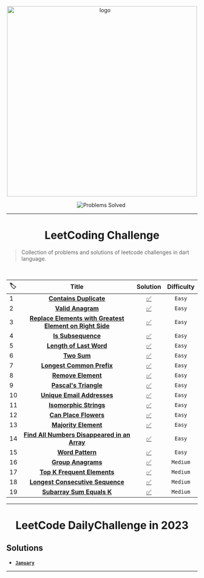 <p align="center">
<a href="https://leetcode.com/Tolbaax/">
<img src="https://assets.leetcode.com/static_assets/public/webpack_bundles/images/logo-dark.e99485d9b.svg" width="500" alt="logo"></a>
</p>

<p align="center">
<img src="https://img.shields.io/badge/Problems%20Solved-22-sucess.svg" alt="Problems Solved">
<img src="https://img.shields.io/badge/Language-Dart-blue.svg" alt="">
</p>

---
<h1 align="center">LeetCoding Challenge</h1> 

> Collection of problems and solutions of leetcode challenges in dart language.

<br/>  

|🏷️|Title|Solution|Difficulty|
|:----|:----:|:----:|:----:|
|1|[**Contains Duplicate**](https://leetcode.com/problems/contains-duplicate/)|[✅](https://github.com/Tolbaax/Problem-Solving/blob/master/lib/easy/problem_1.dart) | `Easy` |
|2|[**Valid Anagram**](https://leetcode.com/problems/valid-anagram/)|[✅](https://github.com/Tolbaax/Problem-Solving/blob/master/lib/easy/problem_2.dart) | `Easy` |
|3|[**Replace Elements with Greatest Element on Right Side**](https://leetcode.com/problems/replace-elements-with-greatest-element-on-right-side/)|[✅](https://github.com/Tolbaax/Problem-Solving/blob/master/lib/easy/problem_3.dart) | `Easy` |
|4|[**Is Subsequence**](https://leetcode.com/problems/is-subsequence/)|[✅](https://github.com/Tolbaax/Problem-Solving/blob/master/lib/easy/problem_4.dart) | `Easy` |
|5|[**Length of Last Word**](https://leetcode.com/problems/length-of-last-word/)|[✅](https://github.com/Tolbaax/Problem-Solving/blob/master/lib/easy/problem_5.dart) | `Easy` |
|6|[**Two Sum**](https://leetcode.com/problems/two-sum/)|[✅](https://github.com/Tolbaax/Problem-Solving/blob/master/lib/easy/problem_6.dart) | `Easy` |
|7|[**Longest Common Prefix**](https://leetcode.com/problems/longest-common-prefix/)|[✅](https://github.com/Tolbaax/Problem-Solving/blob/master/lib/easy/problem_7.dart) | `Easy` |
|8|[**Remove Element**](https://leetcode.com/problems/remove-element/)|[✅](https://github.com/Tolbaax/Problem-Solving/blob/master/lib/easy/problem_8.dart) | `Easy`
|9|[**Pascal's Triangle**](https://leetcode.com/problems/pascals-triangle/)|[✅](https://github.com/Tolbaax/Problem-Solving/blob/master/lib/easy/problem_9.dart) | `Easy`
|10|[**Unique Email Addresses**](https://leetcode.com/problems/unique-email-addresses/)|[✅](https://github.com/Tolbaax/Problem-Solving/blob/master/lib/easy/problem_10.dart) | `Easy`
|11|[**Isomorphic Strings**](https://leetcode.com/problems/isomorphic-strings/)|[✅](https://github.com/Tolbaax/Problem-Solving/blob/master/lib/easy/problem_11.dart) | `Easy`
|12|[**Can Place Flowers**](https://leetcode.com/problems/can-place-flowers/)|[✅](https://github.com/Tolbaax/Problem-Solving/blob/master/lib/easy/problem_12.dart) | `Easy`
|13|[**Majority Element**](https://leetcode.com/problems/majority-element/)|[✅](https://github.com/Tolbaax/Problem-Solving/blob/master/lib/easy/problem_13.dart) | `Easy`
|14|[**Find All Numbers Disappeared in an Array**](https://leetcode.com/problems/find-all-numbers-disappeared-in-an-array/)|[✅](https://github.com/Tolbaax/Problem-Solving/blob/master/lib/easy/problem_14.dart) | `Easy`
|15|[**Word Pattern**](https://leetcode.com/problems/word-pattern/)|[✅](https://github.com/Tolbaax/Problem-Solving/blob/master/lib/easy/problem_15.dart) | `Easy`
|16|[**Group Anagrams**](https://leetcode.com/problems/group-anagrams/)|[✅](https://github.com/Tolbaax/Problem-Solving/blob/master/lib/medium/problem_1.dart) | `Medium`
|17|[**Top K Frequent Elements**](https://leetcode.com/problems/top-k-frequent-elements/)|[✅](https://github.com/Tolbaax/Problem-Solving/blob/master/lib/medium/problem_2.dart) | `Medium`
|18|[**Longest Consecutive Sequence**](https://leetcode.com/problems/longest-consecutive-sequence/)|[✅](https://github.com/Tolbaax/Problem-Solving/blob/master/lib/medium/problem_3.dart) | `Medium`
|19|[**Subarray Sum Equals K**](https://leetcode.com/problems/subarray-sum-equals-k/)|[✅](https://github.com/Tolbaax/Problem-Solving/blob/master/lib/medium/problem_4.dart) | `Medium`
<hr>

<h1 align="center">LeetCode DailyChallenge in 2023</h1> 


## Solutions
- [**`January`**](https://github.com/Tolbaax/Problem-Solving/tree/master/lib/LeetCode_DailyChallenge_in_2023/January)

<hr>
